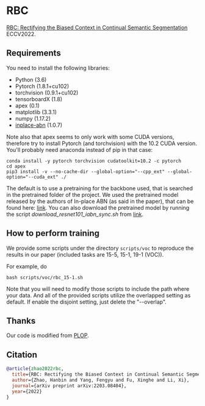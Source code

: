 # RBC
[RBC: Rectifying the Biased Context in Continual Semantic Segmentation](https://arxiv.org/abs/2203.08404) ECCV2022.

## Requirements
You need to install the following libraries:
- Python (3.6)
- Pytorch (1.8.1+cu102)
- torchvision (0.9.1+cu102)
- tensorboardX (1.8)
- apex (0.1)
- matplotlib (3.3.1)
- numpy (1.17.2)
- [inplace-abn](https://github.com/mapillary/inplace_abn) (1.0.7)

Note also that apex seems to only work with some CUDA versions, therefore try to install Pytorch (and torchvision) with
the 10.2 CUDA version. You'll probably need anaconda instead of pip in that case:

```
conda install -y pytorch torchvision cudatoolkit=10.2 -c pytorch
cd apex
pip3 install -v --no-cache-dir --global-option="--cpp_ext" --global-option="--cuda_ext" ./
```

The default is to use a pretraining for the backbone used, that is searched in the pretrained folder of the project. We used the pretrained model released by the authors of In-place ABN (as said in the paper), that can be found here: [link](https://github.com/mapillary/inplace_abn#training-on-imagenet-1k). You can also download the pretrained model by running the script *download_resnet101_iabn_sync.sh* from [link](https://github.com/arthurdouillard/CVPR2021_PLOP/releases/download/v1.0/resnet101_iabn_sync.pth.tar).

## How to perform training
We provide some scripts under the directory `scripts/voc` to reproduce the results in our paper (included tasks are 15-5, 15-1, 19-1 (VOC)).

For example, do

````
bash scripts/voc/rbc_15-1.sh
````

Note that you will need to modify those scripts to include the path where your data.
And all of the provided scripts utilize the overlapped setting as default. If enable the disjoint setting, just delete the "--overlap".

## Thanks
Our code is modified from [PLOP](https://github.com/sntc129/CVPR2021_PLOP).

## Citation
```BibTeX
@article{zhao2022rbc,
  title={RBC: Rectifying the Biased Context in Continual Semantic Segmentation},
  author={Zhao, Hanbin and Yang, Fengyu and Fu, Xinghe and Li, Xi},
  journal={arXiv preprint arXiv:2203.08404},
  year={2022}
}
```
